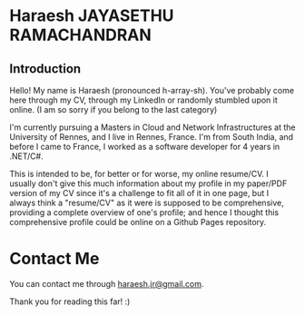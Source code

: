 # Haraesh JAYASETHU RAMACHANDRAN
## Introduction
Hello! My name is Haraesh (pronounced h-array-sh). You've probably come here through my CV, through my LinkedIn or randomly stumbled upon it online. (I am so sorry if you belong to the last category)

I'm currently pursuing a Masters in Cloud and Network Infrastructures at the University of Rennes, and I live in Rennes, France. I'm from South India, and before I came to France, I worked as a software developer for 4 years in .NET/C#.

This is intended to be, for better or for worse, my online resume/CV. I usually don't give this much information about my profile in my paper/PDF version of my CV since it's a challenge to fit all of it in one page, but I always think a "resume/CV" as it were is supposed to be comprehensive, providing a complete overview of one's profile; and hence I thought this comprehensive profile could be online on a Github Pages repository.

# Contact Me
You can contact me through haraesh.jr@gmail.com.

Thank you for reading this far! :)
